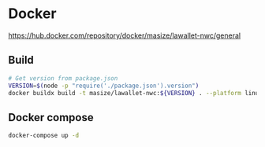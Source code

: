 # Docker

https://hub.docker.com/repository/docker/masize/lawallet-nwc/general

## Build

```bash
# Get version from package.json
VERSION=$(node -p "require('./package.json').version")
docker buildx build -t masize/lawallet-nwc:${VERSION} . --platform linux/amd64,linux/arm64 --push
```

## Docker compose

```bash
docker-compose up -d
```

